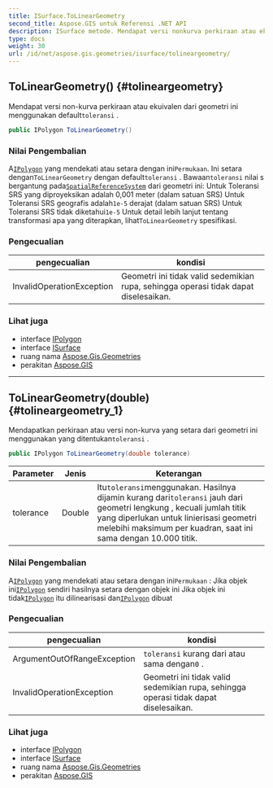 ```yaml
---
title: ISurface.ToLinearGeometry
second_title: Aspose.GIS untuk Referensi .NET API
description: ISurface metode. Mendapat versi nonkurva perkiraan atau ekuivalen dari geometri ini menggunakan defaulttoleransi .
type: docs
weight: 30
url: /id/net/aspose.gis.geometries/isurface/tolineargeometry/
---
```

## ToLinearGeometry() {#tolineargeometry}

Mendapat versi non-kurva perkiraan atau ekuivalen dari geometri ini menggunakan default`toleransi` .

```csharp
public IPolygon ToLinearGeometry()
```

### Nilai Pengembalian

A[`IPolygon`](../../ipolygon/) yang mendekati atau setara dengan ini`Permukaan`. Ini setara dengan`ToLinearGeometry` dengan default`toleransi` . Bawaan`toleransi` nilai s bergantung pada[`SpatialReferenceSystem`](../../../aspose.gis.spatialreferencing/spatialreferencesystem/) dari geometri ini:  Untuk Toleransi SRS yang diproyeksikan adalah 0,001 meter (dalam satuan SRS) Untuk Toleransi SRS geografis adalah`1e-5` derajat (dalam satuan SRS) Untuk Toleransi SRS tidak diketahui`1e-5` Untuk detail lebih lanjut tentang transformasi apa yang diterapkan, lihat`ToLinearGeometry` spesifikasi.

### Pengecualian

| pengecualian | kondisi |
| --- | --- |
| InvalidOperationException | Geometri ini tidak valid sedemikian rupa, sehingga operasi tidak dapat diselesaikan. |

### Lihat juga

* interface [IPolygon](../../ipolygon/)
* interface [ISurface](../)
* ruang nama [Aspose.Gis.Geometries](../../isurface/)
* perakitan [Aspose.GIS](../../../)

---

## ToLinearGeometry(double) {#tolineargeometry_1}

Mendapatkan perkiraan atau versi non-kurva yang setara dari geometri ini menggunakan yang ditentukan`toleransi` .

```csharp
public IPolygon ToLinearGeometry(double tolerance)
```

| Parameter | Jenis | Keterangan |
| --- | --- | --- |
| tolerance | Double | Itu`toleransi`menggunakan. Hasilnya dijamin kurang dari`toleransi` jauh dari geometri lengkung , kecuali jumlah titik yang diperlukan untuk linierisasi geometri melebihi maksimum per kuadran, saat ini sama dengan 10.000 titik. |

### Nilai Pengembalian

A[`IPolygon`](../../ipolygon/) yang mendekati atau setara dengan ini`Permukaan` :  Jika objek ini[`IPolygon`](../../ipolygon/) sendiri hasilnya setara dengan objek ini Jika objek ini tidak[`IPolygon`](../../ipolygon/) itu dilinearisasi dan[`IPolygon`](../../ipolygon/) dibuat

### Pengecualian

| pengecualian | kondisi |
| --- | --- |
| ArgumentOutOfRangeException | `toleransi` kurang dari atau sama dengan`0` . |
| InvalidOperationException | Geometri ini tidak valid sedemikian rupa, sehingga operasi tidak dapat diselesaikan. |

### Lihat juga

* interface [IPolygon](../../ipolygon/)
* interface [ISurface](../)
* ruang nama [Aspose.Gis.Geometries](../../isurface/)
* perakitan [Aspose.GIS](../../../)


